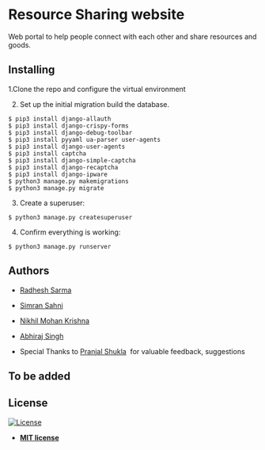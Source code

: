 # Resource Sharing website

Web portal to help people connect with each other and share resources and goods.

## Installing
1.Clone the repo and configure the virtual environment

2. Set up the initial migration build the database.

```
$ pip3 install django-allauth
$ pip3 install django-crispy-forms
$ pip3 install django-debug-toolbar
$ pip3 install pyyaml ua-parser user-agents
$ pip3 install django-user-agents
$ pip3 install captcha
$ pip3 install django-simple-captcha
$ pip3 install django-recaptcha
$ pip3 install django-ipware
$ python3 manage.py makemigrations
$ python3 manage.py migrate
```

3.  Create a superuser:

```
$ python3 manage.py createsuperuser
```

4.  Confirm everything is working:

```
$ python3 manage.py runserver
```

## Authors

* [Radhesh Sarma](https://github.com/Radhesh-Sarma) &nbsp;&nbsp;&nbsp;
* [Simran Sahni](https://github.com/Simran-Sahni)&nbsp;&nbsp;
* [Nikhil Mohan Krishna](https://github.com/samael042)&nbsp;&nbsp;
* [Abhiraj Singh](https://github.com/AbhirathS)&nbsp;&nbsp;&nbsp;&nbsp;

 * Special Thanks to [Pranjal Shukla](https://www.facebook.com/PataNahi0)&nbsp; for valuable feedback, suggestions
## To be added

 
## License

[![License](http://img.shields.io/:license-mit-blue.svg?style=flat-square)](http://badges.mit-license.org)

- **[MIT license](http://opensource.org/licenses/mit-license.php)**



